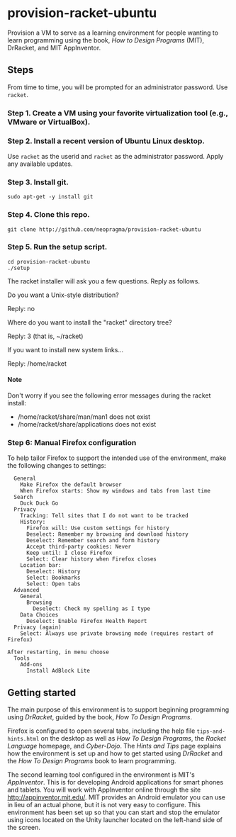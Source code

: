 # provision-racket-ubuntu

Provision a VM to serve as a learning environment for people wanting to learn programming using the book, _How to Design Programs_ (MIT), DrRacket, and MIT AppInventor.

## Steps

From time to time, you will be prompted for an administrator password. Use ```racket```.

### Step 1. Create a VM using your favorite virtualization tool (e.g., VMware or VirtualBox).

### Step 2. Install a recent version of Ubuntu Linux desktop. 

Use ```racket``` as the userid and ```racket``` as the administrator password. Apply any available updates.

### Step 3. Install git.

```shell
sudo apt-get -y install git
```

### Step 4. Clone this repo.

```shell
git clone http://github.com/neopragma/provision-racket-ubuntu
```

### Step 5. Run the setup script.

```shell
cd provision-racket-ubuntu
./setup
```

The racket installer will ask you a few questions. Reply as follows.

Do you want a Unix-style distribution?

Reply: no

Where do you want to install the "racket" directory tree?

Reply: 3 (that is, ~/racket)

If you want to install new system links...

Reply: /home/racket

#### Note

Don't worry if you see the following error messages during the racket install:

- /home/racket/share/man/man1 does not exist
- /home/racket/share/applications does not exist

### Step 6: Manual Firefox configuration

To help tailor Firefox to support the intended use of the environment, make the following changes to settings:

```
  General
    Make Firefox the default browser
    When Firefox starts: Show my windows and tabs from last time
  Search
    Duck Duck Go
  Privacy
    Tracking: Tell sites that I do not want to be tracked
    History: 
      Firefox will: Use custom settings for history
      Deselect: Remember my browsing and download history
      Deselect: Remember search and form history
      Accept third-party cookies: Never
      Keep until: I close Firefox
      Select: Clear history when Firefox closes
    Location bar:
      Deselect: History
      Select: Bookmarks
      Select: Open tabs
  Advanced
    General
      Browsing
        Deselect: Check my spelling as I type
    Data Choices
      Deselect: Enable Firefox Health Report
  Privacy (again)
    Select: Always use private browsing mode (requires restart of Firefox)

After restarting, in menu choose
  Tools
    Add-ons
      Install AdBlock Lite
```

## Getting started

The main purpose of this environment is to support beginning programming using _DrRacket_, guided by the book, _How To Design Programs_. 

Firefox is configured to open several tabs, including the help file ```tips-and-hints.html``` on the desktop as well as _How To Design Programs_, the _Racket Language_ homepage, and _Cyber-Dojo_. The _Hints and Tips_ page explains how the environment is set up and how to get started using _DrRacket_ and the _How To Design Programs_ book to learn programming. 

The second learning tool configured in the environment is MIT's _AppInventor_. This is for developing Android applications for smart phones and tablets. You will work with AppInventor online through the site http://appinventor.mit.edu/. MIT provides an Android emulator you can use in lieu of an actual phone, but it is not very easy to configure. This environment has been set up so that you can start and stop the emulator using icons located on the Unity launcher located on the left-hand side of the screen.

